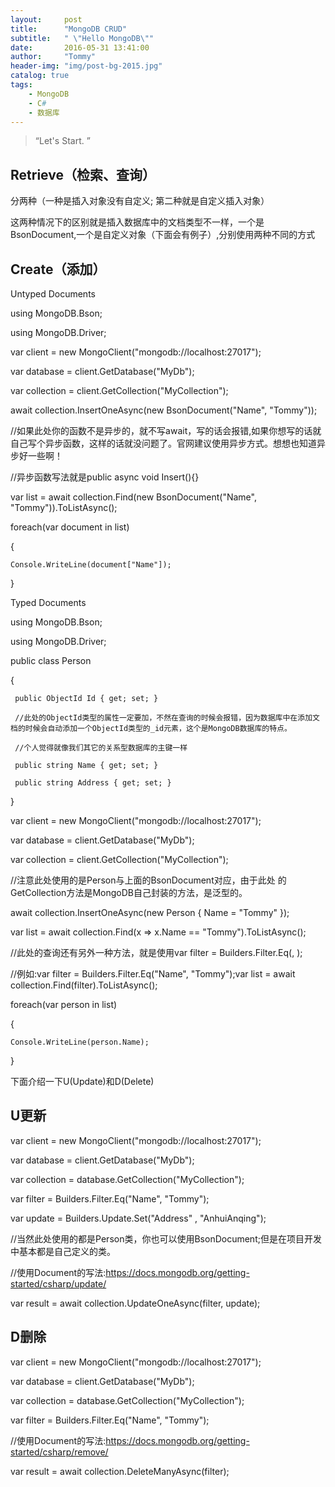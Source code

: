 ```yaml
---
layout:     post
title:      "MongoDB CRUD"
subtitle:   " \"Hello MongoDB\""
date:       2016-05-31 13:41:00
author:     "Tommy"
header-img: "img/post-bg-2015.jpg"
catalog: true
tags:
    - MongoDB
	- C#
	- 数据库
---
```


> “Let's Start. ”


## Retrieve（检索、查询）
分两种（一种是插入对象没有自定义; 第二种就是自定义插入对象）

这两种情况下的区别就是插入数据库中的文档类型不一样，一个是BsonDocument,一个是自定义对象（下面会有例子）,分别使用两种不同的方式


## Create（添加）


Untyped Documents

using MongoDB.Bson;

using MongoDB.Driver;

var client = new MongoClient("mongodb://localhost:27017");

var database = client.GetDatabase("MyDb");

var collection = client.GetCollection<BsonDocument>("MyCollection");

await collection.InsertOneAsync(new BsonDocument("Name", "Tommy"));

//如果此处你的函数不是异步的，就不写await，写的话会报错,如果你想写的话就自己写个异步函数，这样的话就没问题了。官网建议使用异步方式。想想也知道异步好一些啊！

//异步函数写法就是public async void Insert(){}

var list = await collection.Find(new BsonDocument("Name", "Tommy")).ToListAsync();

foreach(var document in list)

\{

	Console.WriteLine(document["Name"]);
	
\}

Typed Documents

using MongoDB.Bson;

using MongoDB.Driver;

public class Person

\{

	 public ObjectId Id { get; set; }
	 
	 //此处的ObjectId类型的属性一定要加，不然在查询的时候会报错，因为数据库中在添加文档的时候会自动添加一个ObjectId类型的_id元素，这个是MongoDB数据库的特点。
	 
	 //个人觉得就像我们其它的关系型数据库的主键一样
	 
	 public string Name { get; set; }
	 
	 public string Address { get; set; }
	 
\}

var client = new MongoClient("mongodb://localhost:27017");

var database = client.GetDatabase("MyDb");

var collection = client.GetCollection<Person>("MyCollection");

//注意此处使用的是Person与上面的BsonDocument对应，由于此处 的GetCollection<T>方法是MongoDB自己封装的方法，是泛型的。

await collection.InsertOneAsync(new Person { Name = "Tommy" });

var list = await collection.Find(x => x.Name == "Tommy").ToListAsync();

//此处的查询还有另外一种方法，就是使用var filter = Builders<Person>.Filter.Eq(<field>, <value>);

//例如:var filter = Builders<Person>.Filter.Eq("Name", "Tommy");var list = await collection.Find(filter).ToListAsync();

foreach(var person in list)

\{

	Console.WriteLine(person.Name);
	
\}

下面介绍一下U(Update)和D(Delete)


## U更新

var client = new MongoClient("mongodb://localhost:27017");

var database = client.GetDatabase("MyDb");

var collection = database.GetCollection<Person>("MyCollection");

var filter = Builders<Person >.Filter.Eq("Name", "Tommy");

var update = Builders<Person >.Update.Set("Address" , "AnhuiAnqing");

//当然此处使用的都是Person类，你也可以使用BsonDocument;但是在项目开发中基本都是自己定义的类。

//使用Document的写法:https://docs.mongodb.org/getting-started/csharp/update/

var result = await collection.UpdateOneAsync(filter, update);


## D删除

var client = new MongoClient("mongodb://localhost:27017");

var database = client.GetDatabase("MyDb");

var collection = database.GetCollection<Person>("MyCollection");

var filter = Builders<Person >.Filter.Eq("Name", "Tommy");

//使用Document的写法:https://docs.mongodb.org/getting-started/csharp/remove/

var result = await collection.DeleteManyAsync(filter);
